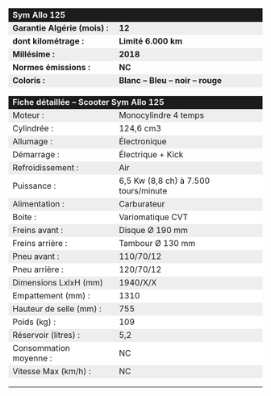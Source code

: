 ﻿---
type: chart
item: 141
---

<div class="tab active" id="specs" style="display: block;">
<table>
<tbody>
    <tr>
        <td colspan="2" align="LEFT" bgcolor="#1C1C1C" width="467" height="21"><b><span style="color: #eeeeee; font-size: medium;">Sym Allo 125</span></b></td>
    </tr>
    <tr>
        <td align="LEFT" bgcolor="#EEEEEE" height="17"><b>Garantie Algérie (mois) :</b></td>
        <td align="LEFT" bgcolor="#EEEEEE"><b>12</b></td>
    </tr>
    <tr>
        <td align="LEFT" height="17"><b>dont kilométrage&nbsp;: </b></td>
        <td align="LEFT"><b>Limité 6.000 km<br>
</b></td>
    </tr>
    <tr>
        <td align="LEFT" bgcolor="#EEEEEE" height="17"><b>Millésime&nbsp;:</b></td>
        <td align="LEFT" bgcolor="#EEEEEE"><b>2018</b></td>
    </tr>
    <tr>
        <td align="LEFT" height="17"><b>Normes émissions&nbsp;:</b></td>
        <td align="LEFT"><b>NC</b></td>
    </tr>
    <tr>
        <td align="LEFT" bgcolor="#EEEEEE" height="17"><b>Coloris :</b></td>
        <td align="LEFT" bgcolor="#EEEEEE"><b>Blanc – Bleu – noir – rouge<br>
</b></td>
    </tr>
    <tr>
        <td align="LEFT" height="17"></td>
        <td align="LEFT"></td>
    </tr>
    <tr>
        <td colspan="2" align="LEFT" bgcolor="#1C1C1C" height="21"><b><span style="color: #eeeeee; font-size: medium;">Fiche détaillée – Scooter Sym Allo 125</span></b></td>
    </tr>
    <tr>
        <td align="LEFT" bgcolor="#EEEEEE" height="17">Moteur&nbsp;:</td>
        <td align="LEFT" bgcolor="#EEEEEE">Monocylindre 4 temps</td>
    </tr>
    <tr>
        <td align="LEFT" bgcolor="#FFFFFF" height="17">Cylindrée&nbsp;:</td>
        <td align="LEFT" bgcolor="#FFFFFF">124,6 cm3</td>
    </tr>
    <tr>
        <td align="LEFT" bgcolor="#EEEEEE" height="17">Allumage&nbsp;:</td>
        <td align="LEFT" bgcolor="#EEEEEE">Électronique</td>
    </tr>
    <tr>
        <td align="LEFT" height="17">Démarrage&nbsp;:</td>
        <td align="LEFT">Électrique + Kick</td>
    </tr>
    <tr>
        <td align="LEFT" bgcolor="#EEEEEE" height="17">Refroidissement&nbsp;:</td>
        <td align="LEFT" bgcolor="#EEEEEE">Air</td>
    </tr>
    <tr>
        <td align="LEFT" bgcolor="#FFFFFF" height="18">Puissance&nbsp;:</td>
        <td align="LEFT" bgcolor="#FFFFFF">6,5 Kw (8,8 ch) à&nbsp;7.500 tours/minute</td>
    </tr>
    <tr>
        <td align="LEFT" bgcolor="#EEEEEE" height="18">Alimentation&nbsp;:</td>
        <td align="LEFT" bgcolor="#EEEEEE">Carburateur</td>
    </tr>
    <tr>
        <td align="LEFT" bgcolor="#FFFFFF" height="18">Boite&nbsp;:</td>
        <td align="LEFT" bgcolor="#FFFFFF">Variomatique CVT</td>
    </tr>
    <tr>
        <td align="LEFT" bgcolor="#EEEEEE" height="17">Freins avant&nbsp;:</td>
        <td align="LEFT" bgcolor="#EEEEEE">Disque Ø 190 mm</td>
    </tr>
    <tr>
        <td align="LEFT" bgcolor="#FFFFFF" height="17">Freins arrière&nbsp;:</td>
        <td align="LEFT" bgcolor="#FFFFFF">Tambour Ø 130 mm</td>
    </tr>
    <tr>
        <td align="LEFT" bgcolor="#EEEEEE" height="17">Pneu avant&nbsp;:</td>
        <td align="LEFT" bgcolor="#EEEEEE">110/70/12</td>
    </tr>
    <tr>
        <td align="LEFT" bgcolor="#FFFFFF" height="17">Pneu arrière&nbsp;:</td>
        <td align="LEFT" bgcolor="#FFFFFF">120/70/12</td>
    </tr>
    <tr>
        <td align="LEFT" bgcolor="#EEEEEE" height="18">Dimensions LxlxH (mm)</td>
        <td align="LEFT" bgcolor="#EEEEEE">1940/X/X</td>
    </tr>
    <tr>
        <td align="LEFT" bgcolor="#FFFFFF" height="17">Empattement (mm)&nbsp;:</td>
        <td align="LEFT" bgcolor="#FFFFFF">1310</td>
    </tr>
    <tr>
        <td align="LEFT" bgcolor="#EEEEEE" height="17">Hauteur de selle (mm)&nbsp;:</td>
        <td align="LEFT" bgcolor="#EEEEEE">755</td>
    </tr>
    <tr>
        <td align="LEFT" bgcolor="#FFFFFF" height="17">Poids (kg)&nbsp;:</td>
        <td align="LEFT" bgcolor="#FFFFFF">109</td>
    </tr>
    <tr>
        <td align="LEFT" bgcolor="#EEEEEE" height="17">Réservoir (litres)&nbsp;:</td>
        <td align="LEFT" bgcolor="#EEEEEE">5,2</td>
    </tr>
    <tr>
        <td align="LEFT" bgcolor="#FFFFFF" height="17">Consommation moyenne&nbsp;:</td>
        <td align="LEFT" bgcolor="#FFFFFF">NC</td>
    </tr>
    <tr>
        <td align="LEFT" bgcolor="#EEEEEE" height="17">Vitesse Max (km/h)&nbsp;:</td>
        <td align="LEFT" bgcolor="#EEEEEE">NC</td>
    </tr>
    <tr>
        <td align="LEFT" height="17"></td>
        <td align="LEFT"></td>
    </tr>
</tbody>
</table>
</div>
